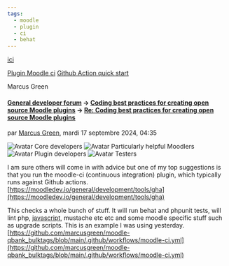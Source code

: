 ```yaml
---
tags:
  - moodle
  - plugin
  - ci
  - behat
---
```


[ici](https://moodlehq.github.io/moodle-plugin-ci/#github-actions)

[Plugin Moodle ci](https://moodlehq.github.io/moodle-plugin-ci/#github-actions)
[Github Action quick start](https://moodlehq.github.io/moodle-plugin-ci/#github-actions)

Marcus Green
#### [General developer forum](https://moodle.org/mod/forum/view.php?id=55) -> [Coding best practices for creating open source Moodle plugins](https://moodle.org/mod/forum/discuss.php?d=462107) -> [Re: Coding best practices for creating open source Moodle plugins](https://moodle.org/mod/forum/discuss.php?d=462107#p1855297)

par [Marcus Green](https://moodle.org/user/view.php?id=2246&course=5), mardi 17 septembre 2024, 04:35

![Avatar Core developers](https://moodle.org/pluginfile.php/53/group/icon/172/f1?rev=1446084 "Avatar Core developers") ![Avatar Particularly helpful Moodlers](https://moodle.org/pluginfile.php/53/group/icon/1/f1?rev=1446108 "Avatar Particularly helpful Moodlers") ![Avatar Plugin developers](https://moodle.org/pluginfile.php/53/group/icon/306/f1?rev=1446090 "Avatar Plugin developers") ![Avatar Testers](https://moodle.org/pluginfile.php/53/group/icon/200/f1?rev=1446102 "Avatar Testers")

I am sure others will come in with advice but one of my top suggestions is that you run the moodle-ci (continuous integration) plugin, which typically runs against Github actions.  
[https://moodledev.io/general/development/tools/gha](https://moodledev.io/general/development/tools/gha)  
  
This checks a whole bunch of stuff. It will run behat and phpunit tests, will lint php, [javascript](https://moodle.org/mod/glossary/showentry.php?eid=25&displayformat=dictionary "Glossary of common terms : Javascript"), mustache etc etc and some moodle specific stuff such as upgrade scripts. This is an example I was using yesterday.  
[https://github.com/marcusgreen/moodle-qbank_bulktags/blob/main/.github/workflows/moodle-ci.yml](https://github.com/marcusgreen/moodle-qbank_bulktags/blob/main/.github/workflows/moodle-ci.yml)